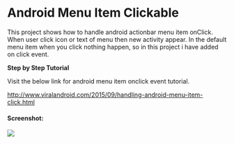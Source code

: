 # Android Menu Item Clickable
This project shows how to handle android actionbar menu item onClick. When user click icon or text of menu then new activity appear. In the default menu item when you click nothing happen, so in this project i have added on click event.

<b>Step by Step Tutorial</b>

Visit the below link for android menu item onclick event tutorial.

http://www.viralandroid.com/2015/09/handling-android-menu-item-click.html

<h4>Screenshot:</h4>
<img src="https://lh3.googleusercontent.com/QvVNK7u_aPlzRTiKTwG4hLK-XKSkWkMgCTwug_5tlcxaJKTAZAt_vjbbcFIBCBxEqZfmbanmiKkck8L8x79VsyEsWUIHchfjaerhlBgY5rw9QGNrld1te3J7d25yWLeddyayK8kvT1qSOcQdQe9Thv6KweLkEeGY3k1erBN3pgV_xLZhSZotmwZyiP5dwdwkj7OcR1Auj-X5QkBoKakXA1QvFJ8y8T-g0PYJWsEtBaaYl0HO-Sm_nCL-9AqvA-wBg_wV-zlztEZD8iK0kPGJQVSrQREHES0xbrYILXh9UOMWE4Jrrev2am0m_7tcpouNHOTz5Qpa3ZbAVrQ1tuILXDoWaK3OwdfDQM6ki8GBxFjYDZMjRgNQuKL4eIFhiNfwFKG10F3Uv1SJgPkhxEkmAHWKcJBFofx-EHsxgsWCfL2mGX1BiWzOuN5T5qEpvjltOA2S8v1lO9RvNmP6xeXTRtSv0k2vv8g0mhUXgjWWa6fUp2nJ9iN_Ddr1P6L8YYC349IUvj3Bvzi3GiXb03TU60Y=w800-h312-no">
